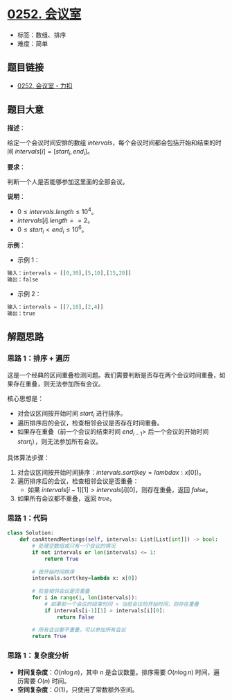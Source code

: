 # [0252. 会议室](https://leetcode.cn/problems/meeting-rooms/)

- 标签：数组、排序
- 难度：简单

## 题目链接

- [0252. 会议室 - 力扣](https://leetcode.cn/problems/meeting-rooms/)

## 题目大意

**描述**：

给定一个会议时间安排的数组 $intervals$，每个会议时间都会包括开始和结束的时间 $intervals[i] = [start_i, end_i]$。

**要求**：

判断一个人是否能够参加这里面的全部会议。

**说明**：

- $0 \le intervals.length \le 10^{4}$。
- $intervals[i].length == 2$。
- $0 \le start_i \lt end_i \le 10^{6}$。

**示例**：

- 示例 1：

```python
输入：intervals = [[0,30],[5,10],[15,20]]
输出：false
```

- 示例 2：

```python
输入：intervals = [[7,10],[2,4]]
输出：true
```

## 解题思路

### 思路 1：排序 + 遍历

这是一个经典的区间重叠检测问题。我们需要判断是否存在两个会议时间重叠，如果存在重叠，则无法参加所有会议。

核心思想是：

- 对会议区间按开始时间 $start_i$ 进行排序。
- 遍历排序后的会议，检查相邻会议是否存在时间重叠。
- 如果存在重叠（前一个会议的结束时间 $end_{i-1} >$ 后一个会议的开始时间 $start_i$），则无法参加所有会议。

具体算法步骤：

1. 对会议区间按开始时间排序：$intervals.sort(key=lambda x: x[0])$。
2. 遍历排序后的会议，检查相邻会议是否重叠：
   - 如果 $intervals[i-1][1] > intervals[i][0]$，则存在重叠，返回 $false$。
3. 如果所有会议都不重叠，返回 $true$。

### 思路 1：代码

```python
class Solution:
    def canAttendMeetings(self, intervals: List[List[int]]) -> bool:
        # 处理空数组或只有一个会议的情况
        if not intervals or len(intervals) <= 1:
            return True
        
        # 按开始时间排序
        intervals.sort(key=lambda x: x[0])
        
        # 检查相邻会议是否重叠
        for i in range(1, len(intervals)):
            # 如果前一个会议的结束时间 > 当前会议的开始时间，则存在重叠
            if intervals[i-1][1] > intervals[i][0]:
                return False
        
        # 所有会议都不重叠，可以参加所有会议
        return True
```

### 思路 1：复杂度分析

- **时间复杂度**：$O(n \log n)$，其中 $n$ 是会议数量。排序需要 $O(n \log n)$ 时间，遍历需要 $O(n)$ 时间。
- **空间复杂度**：$O(1)$，只使用了常数额外空间。
